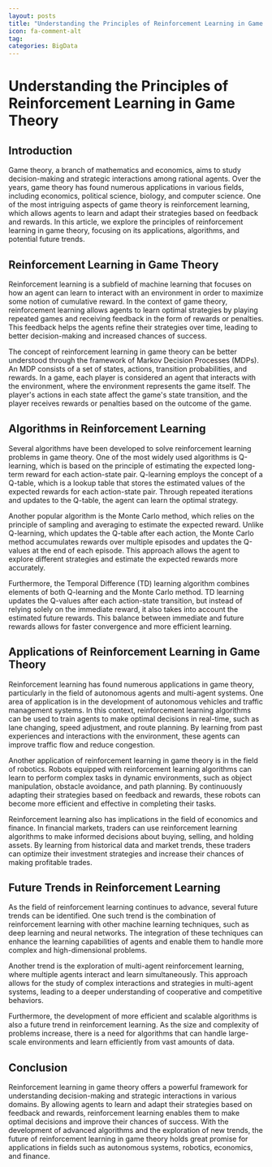 ```yaml
---
layout: posts
title: "Understanding the Principles of Reinforcement Learning in Game Theory"
icon: fa-comment-alt
tag:      
categories: BigData
---
```



# Understanding the Principles of Reinforcement Learning in Game Theory

## Introduction

Game theory, a branch of mathematics and economics, aims to study decision-making and strategic interactions among rational agents. Over the years, game theory has found numerous applications in various fields, including economics, political science, biology, and computer science. One of the most intriguing aspects of game theory is reinforcement learning, which allows agents to learn and adapt their strategies based on feedback and rewards. In this article, we explore the principles of reinforcement learning in game theory, focusing on its applications, algorithms, and potential future trends.

## Reinforcement Learning in Game Theory

Reinforcement learning is a subfield of machine learning that focuses on how an agent can learn to interact with an environment in order to maximize some notion of cumulative reward. In the context of game theory, reinforcement learning allows agents to learn optimal strategies by playing repeated games and receiving feedback in the form of rewards or penalties. This feedback helps the agents refine their strategies over time, leading to better decision-making and increased chances of success.

The concept of reinforcement learning in game theory can be better understood through the framework of Markov Decision Processes (MDPs). An MDP consists of a set of states, actions, transition probabilities, and rewards. In a game, each player is considered an agent that interacts with the environment, where the environment represents the game itself. The player's actions in each state affect the game's state transition, and the player receives rewards or penalties based on the outcome of the game.

## Algorithms in Reinforcement Learning

Several algorithms have been developed to solve reinforcement learning problems in game theory. One of the most widely used algorithms is Q-learning, which is based on the principle of estimating the expected long-term reward for each action-state pair. Q-learning employs the concept of a Q-table, which is a lookup table that stores the estimated values of the expected rewards for each action-state pair. Through repeated iterations and updates to the Q-table, the agent can learn the optimal strategy.

Another popular algorithm is the Monte Carlo method, which relies on the principle of sampling and averaging to estimate the expected reward. Unlike Q-learning, which updates the Q-table after each action, the Monte Carlo method accumulates rewards over multiple episodes and updates the Q-values at the end of each episode. This approach allows the agent to explore different strategies and estimate the expected rewards more accurately.

Furthermore, the Temporal Difference (TD) learning algorithm combines elements of both Q-learning and the Monte Carlo method. TD learning updates the Q-values after each action-state transition, but instead of relying solely on the immediate reward, it also takes into account the estimated future rewards. This balance between immediate and future rewards allows for faster convergence and more efficient learning.

## Applications of Reinforcement Learning in Game Theory

Reinforcement learning has found numerous applications in game theory, particularly in the field of autonomous agents and multi-agent systems. One area of application is in the development of autonomous vehicles and traffic management systems. In this context, reinforcement learning algorithms can be used to train agents to make optimal decisions in real-time, such as lane changing, speed adjustment, and route planning. By learning from past experiences and interactions with the environment, these agents can improve traffic flow and reduce congestion.

Another application of reinforcement learning in game theory is in the field of robotics. Robots equipped with reinforcement learning algorithms can learn to perform complex tasks in dynamic environments, such as object manipulation, obstacle avoidance, and path planning. By continuously adapting their strategies based on feedback and rewards, these robots can become more efficient and effective in completing their tasks.

Reinforcement learning also has implications in the field of economics and finance. In financial markets, traders can use reinforcement learning algorithms to make informed decisions about buying, selling, and holding assets. By learning from historical data and market trends, these traders can optimize their investment strategies and increase their chances of making profitable trades.

## Future Trends in Reinforcement Learning

As the field of reinforcement learning continues to advance, several future trends can be identified. One such trend is the combination of reinforcement learning with other machine learning techniques, such as deep learning and neural networks. The integration of these techniques can enhance the learning capabilities of agents and enable them to handle more complex and high-dimensional problems.

Another trend is the exploration of multi-agent reinforcement learning, where multiple agents interact and learn simultaneously. This approach allows for the study of complex interactions and strategies in multi-agent systems, leading to a deeper understanding of cooperative and competitive behaviors.

Furthermore, the development of more efficient and scalable algorithms is also a future trend in reinforcement learning. As the size and complexity of problems increase, there is a need for algorithms that can handle large-scale environments and learn efficiently from vast amounts of data.

## Conclusion

Reinforcement learning in game theory offers a powerful framework for understanding decision-making and strategic interactions in various domains. By allowing agents to learn and adapt their strategies based on feedback and rewards, reinforcement learning enables them to make optimal decisions and improve their chances of success. With the development of advanced algorithms and the exploration of new trends, the future of reinforcement learning in game theory holds great promise for applications in fields such as autonomous systems, robotics, economics, and finance.